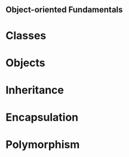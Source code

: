 ## Object-oriented Fundamentals


# Classes

# Objects

# Inheritance

# Encapsulation

# Polymorphism
